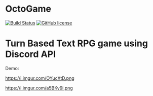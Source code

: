 # OctoGame

[![Build Status](https://travis-ci.com/mylorik/OctoGame.svg?token=1jRzDeWcJNpvamrzSzpB&branch=master)](https://travis-ci.com/mylorik/OctoGame)
[![GitHub license](https://img.shields.io/badge/license-MIT-blue.svg)](https://github.com/mylorik/OctoGame/blob/master/LICENSE)


# Turn Based Text RPG game using Discord API

Demo:

https://i.imgur.com/OYucXtD.png

https://i.imgur.com/a5BKv9i.png
